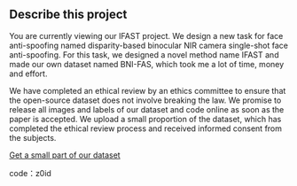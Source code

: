 ## Describe this project

You are currently viewing our IFAST project. We design a new task for face anti-spoofing named disparity-based binocular NIR camera single-shot face anti-spoofing. For this task, we designed a novel method name IFAST and made our own dataset named BNI-FAS, which took me a lot of time, money and effort.

We have completed an ethical review by an ethics committee to ensure that the open-source dataset does not involve breaking the law. We promise to release all images and labels of our dataset and code online as soon as the paper is accepted. We upload a small proportion of the dataset, which has completed the ethical review process and received informed consent from the subjects.

[Get a small part of our dataset](https://pan.baidu.com/s/1xjV4stSLTwWNuMVn1cEdOw)

code：z0id 
